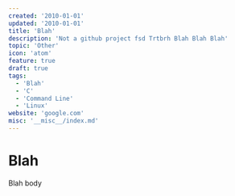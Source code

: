 ```yaml
---
created: '2010-01-01'
updated: '2010-01-01'
title: 'Blah'
description: 'Not a github project fsd Trtbrh Blah Blah Blah'
topic: 'Other'
icon: 'atom'
feature: true
draft: true
tags:
  - 'Blah'
  - 'C'
  - 'Command Line'
  - 'Linux'
website: 'google.com'
misc: '__misc__/index.md'
---
```


# Blah

Blah body